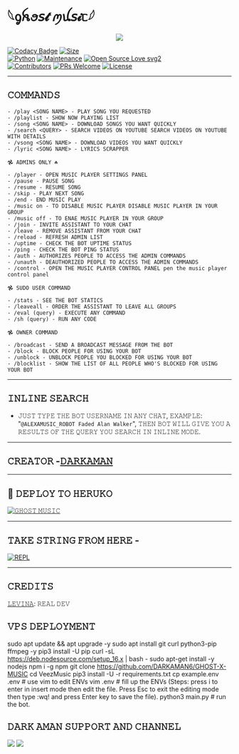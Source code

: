 # 𓆩ᧁꫝꪮ𝘴𝓽 ꪑꪊ𝘴𝓲ᥴ𓆪

<p align="center">
  <img src="https://telegra.ph/file/cc396d1100c438d716430.jpg">
</p>


[![Codacy Badge](https://api.codacy.com/project/badge/Grade/f7c51539e67b483bb8d7749acca51d3a)](https://app.codacy.com/gh/darkaman6/GHOST-X-MUSIC?utm_source=github.com&utm_medium=referral&utm_content=darkaman6/GHOST-X-MUSIC&utm_campaign=Badge_Grade_Settings)
[![Size](https://img.shields.io/github/repo-size/darkaman6/GHOST-X-MUSIC?style=flat-square&color=green)](https://github.com/darkaman6/GHOST-X-MUSIC)   
[![Python](https://img.shields.io/badge/Python-v3.9-blue)](https://www.python.org/)
[![Maintenance](https://img.shields.io/badge/Maintained%3F-yes-green.svg)](https://github.com/darkaman6/GHOST-X-MUSIC/graphs/commit-activity)
[![Open Source Love svg2](https://badges.frapsoft.com/os/v2/open-source.svg?v=103)](https://github.com/darkaman6/GHOST-X-MUSIC)   
[![Contributors](https://img.shields.io/github/contributors/darkaman6/GHOST-X-MUSIC?style=flat-square&color=green)](https://github.com/darkaman6/GHOST-X-MUSIC/graphs/contributors)
[![PRs Welcome](https://img.shields.io/badge/PRs-welcome-brightgreen.svg?style=flat-square)](https://makeapullrequest.com)
[![License](https://img.shields.io/badge/License-AGPL-blue)](https://github.com/darkaman6/GHOST-X-MUSIC/blob/main/LICENSE)

-------------------------------------------------
## 𝙲𝙾𝙼𝙼𝙰𝙽𝙳𝚂 
```
- /play <𝚂𝙾𝙽𝙶 𝙽𝙰𝙼𝙴> - 𝙿𝙻𝙰𝚈 𝚂𝙾𝙽𝙶 𝚈𝙾𝚄 𝚁𝙴𝚀𝚄𝙴𝚂𝚃𝙴𝙳
- /playlist - 𝚂𝙷𝙾𝚆 𝙽𝙾𝚆 𝙿𝙻𝙰𝚈𝙸𝙽𝙶 𝙻𝙸𝚂𝚃
- /song <𝚂𝙾𝙽𝙶 𝙽𝙰𝙼𝙴> - 𝙳𝙾𝚆𝙽𝙻𝙾𝙰𝙳 𝚂𝙾𝙽𝙶𝚂 𝚈𝙾𝚄 𝚆𝙰𝙽𝚃 𝚀𝚄𝙸𝙲𝙺𝙻𝚈
- /search <𝚀𝚄𝙴𝚁𝚈> - 𝚂𝙴𝙰𝚁𝙲𝙷 𝚅𝙸𝙳𝙴𝙾𝚂 𝙾𝙽 𝚈𝙾𝚄𝚃𝚄𝙱𝙴 𝚂𝙴𝙰𝚁𝙲𝙷 𝚅𝙸𝙳𝙴𝙾𝚂 𝙾𝙽 𝚈𝙾𝚄𝚃𝚄𝙱𝙴 𝚆𝙸𝚃𝙷 𝙳𝙴𝚃𝙰𝙸𝙻𝚂
- /vsong <𝚂𝙾𝙽𝙶 𝙽𝙰𝙼𝙴> - 𝙳𝙾𝚆𝙽𝙻𝙾𝙰𝙳 𝚅𝙸𝙳𝙴𝙾𝚂 𝚈𝙾𝚄 𝚆𝙰𝙽𝚃 𝚀𝚄𝙸𝙲𝙺𝙻𝚈 
- /lyric <𝚂𝙾𝙽𝙶 𝙽𝙰𝙼𝙴> - 𝙻𝚈𝚁𝙸𝙲𝚂 𝚂𝙲𝚁𝙰𝙿𝙿𝙴𝚁

𖣘 𝙰𝙳𝙼𝙸𝙽𝚂 𝙾𝙽𝙻𝚈 ☘︎

- /player - 𝙾𝙿𝙴𝙽 𝙼𝚄𝚂𝙸𝙲 𝙿𝙻𝙰𝚈𝙴𝚁 𝚂𝙴𝚃𝚃𝙸𝙽𝙶𝚂 𝙿𝙰𝙽𝙴𝙻
- /pause - 𝙿𝙰𝚄𝚂𝙴 𝚂𝙾𝙽𝙶 
- /resume - 𝚁𝙴𝚂𝚄𝙼𝙴 𝚂𝙾𝙽𝙶
- /skip - 𝙿𝙻𝙰𝚈 𝙽𝙴𝚇𝚃 𝚂𝙾𝙽𝙶
- /end - 𝙴𝙽𝙳 𝙼𝚄𝚂𝙸𝙲 𝙿𝙻𝙰𝚈
- /music on - 𝚃𝙾 𝙳𝙸𝚂𝙰𝙱𝙻𝙴 𝙼𝚄𝚂𝙸𝙲 𝙿𝙻𝙰𝚈𝙴𝚁 𝙳𝙸𝚂𝙰𝙱𝙻𝙴 𝙼𝚄𝚂𝙸𝙲 𝙿𝙻𝙰𝚈𝙴𝚁 𝙸𝙽 𝚈𝙾𝚄𝚁 𝙶𝚁𝙾𝚄𝙿
- /music off - 𝚃𝙾 𝙴𝙽𝙰𝙴 𝙼𝚄𝚂𝙸𝙲 𝙿𝙻𝙰𝚈𝙴𝚁 𝙸𝙽 𝚈𝙾𝚄𝚁 𝙶𝚁𝙾𝚄𝙿
- /join - 𝙸𝙽𝚅𝙸𝚃𝙴 𝙰𝚂𝚂𝙸𝚂𝚃𝙰𝙽𝚃 𝚃𝙾 𝚈𝙾𝚄𝚁 𝙲𝙷𝙰𝚃
- /leave - 𝚁𝙴𝙼𝙾𝚅𝙴 𝙰𝚂𝚂𝙸𝚂𝚃𝙰𝙽𝚃 𝙵𝚁𝙾𝙼 𝚈𝙾𝚄𝚁 𝙲𝙷𝙰𝚃 
- /reload - 𝚁𝙴𝙵𝚁𝙴𝚂𝙷 𝙰𝙳𝙼𝙸𝙽 𝙻𝙸𝚂𝚃
- /uptime - 𝙲𝙷𝙴𝙲𝙺 𝚃𝙷𝙴 𝙱𝙾𝚃 𝚄𝙿𝚃𝙸𝙼𝙴 𝚂𝚃𝙰𝚃𝚄𝚂
- /ping - 𝙲𝙷𝙴𝙲𝙺 𝚃𝙷𝙴 𝙱𝙾𝚃 𝙿𝙸𝙽𝙶 𝚂𝚃𝙰𝚃𝚄𝚂
- /auth - 𝙰𝚄𝚃𝙷𝙾𝚁𝙸𝚉𝙴𝚂 𝙿𝙴𝙾𝙿𝙻𝙴 𝚃𝙾 𝙰𝙲𝙲𝙴𝚂𝚂 𝚃𝙷𝙴 𝙰𝙳𝙼𝙸𝙽 𝙲𝙾𝙼𝙼𝙰𝙽𝙳𝚂
- /unauth - 𝙳𝙴𝙰𝚄𝚃𝙷𝙾𝚁𝙸𝚉𝙴𝙳 𝙿𝙴𝙾𝙿𝙻𝙴 𝚃𝙾 𝙰𝙲𝙲𝙴𝚂𝚂 𝚃𝙷𝙴 𝙰𝙳𝙼𝙸𝙽 𝙲𝙾𝙼𝙼𝙰𝙽𝙳𝚂
- /control - 𝙾𝙿𝙴𝙽 𝚃𝙷𝙴 𝙼𝚄𝚂𝙸𝙲 𝙿𝙻𝙰𝚈𝙴𝚁 𝙲𝙾𝙽𝚃𝚁𝙾𝙻 𝙿𝙰𝙽𝙴𝙻 pen the music player control panel

𖣘 𝚂𝚄𝙳𝙾 𝚄𝚂𝙴𝚁 𝙲𝙾𝙼𝙼𝙰𝙽𝙳 

- /stats - 𝚂𝙴𝙴 𝚃𝙷𝙴 𝙱𝙾𝚃 𝚂𝚃𝙰𝚃𝙸𝙲𝚂 
- /leaveall - 𝙾𝚁𝙳𝙴𝚁 𝚃𝙷𝙴 𝙰𝚂𝚂𝙸𝚂𝚃𝙰𝙽𝚃 𝚃𝙾 𝙻𝙴𝙰𝚅𝙴 𝙰𝙻𝙻 𝙶𝚁𝙾𝚄𝙿𝚂
- /eval (query) - 𝙴𝚇𝙴𝙲𝚄𝚃𝙴 𝙰𝙽𝚈 𝙲𝙾𝙼𝙼𝙰𝙽𝙳
- /sh (query) - 𝚁𝚄𝙽 𝙰𝙽𝚈 𝙲𝙾𝙳𝙴 

𖣘 𝙾𝚆𝙽𝙴𝚁 𝙲𝙾𝙼𝙼𝙰𝙽𝙳

- /broadcast - 𝚂𝙴𝙽𝙳 𝙰 𝙱𝚁𝙾𝙰𝙳𝙲𝙰𝚂𝚃 𝙼𝙴𝚂𝚂𝙰𝙶𝙴 𝙵𝚁𝙾𝙼 𝚃𝙷𝙴 𝙱𝙾𝚃
- /block - 𝙱𝙻𝙾𝙲𝙺 𝙿𝙴𝙾𝙿𝙻𝙴 𝙵𝙾𝚁 𝚄𝚂𝙸𝙽𝙶 𝚈𝙾𝚄𝚁 𝙱𝙾𝚃
- /unblock - 𝚄𝙽𝙱𝙻𝙾𝙲𝙺 𝙿𝙴𝙾𝙿𝙻𝙴 𝚈𝙾𝚄 𝙱𝙻𝙾𝙲𝙺𝙴𝙳 𝙵𝙾𝚁 𝚄𝚂𝙸𝙽𝙶 𝚈𝙾𝚄𝚁 𝙱𝙾𝚃
- /blocklist - 𝚂𝙷𝙾𝚆 𝚃𝙷𝙴 𝙻𝙸𝚂𝚃 𝙾𝙵 𝙰𝙻𝙻 𝙿𝙴𝙾𝙿𝙻𝙴 𝚆𝙷𝙾'𝚂 𝙱𝙻𝙾𝙲𝙺𝙴𝙳 𝙵𝙾𝚁 𝚄𝚂𝙸𝙽𝙶 𝚈𝙾𝚄𝚁 𝙱𝙾𝚃
```
-------------------------------------------------
## 𝙸𝙽𝙻𝙸𝙽𝙴 𝚂𝙴𝙰𝚁𝙲𝙷

- 𝙹𝚄𝚂𝚃 𝚃𝚈𝙿𝙴 𝚃𝙷𝙴 𝙱𝙾𝚃 𝚄𝚂𝙴𝚁𝙽𝙰𝙼𝙴 𝙸𝙽 𝙰𝙽𝚈 𝙲𝙷𝙰𝚃, 𝙴𝚇𝙰𝙼𝙿𝙻𝙴: "`@ALEXAMUSIC_ROBOT Faded Alan Walker`", 𝚃𝙷𝙴𝙽 𝙱𝙾𝚃 𝚆𝙸𝙻𝙻 𝙶𝙸𝚅𝙴 𝚈𝙾𝚄 𝙰 𝚁𝙴𝚂𝚄𝙻𝚃𝚂 𝙾𝙵 𝚃𝙷𝙴 𝚀𝚄𝙴𝚁𝚈 𝚈𝙾𝚄 𝚂𝙴𝙰𝚁𝙲𝙷 𝙸𝙽 𝙸𝙽𝙻𝙸𝙽𝙴 𝙼𝙾𝙳𝙴.

-------------------------------------------------

## 𝙲𝚁𝙴𝙰𝚃𝙾𝚁 -[𝙳𝙰𝚁𝙺𝙰𝙼𝙰𝙽](https://t.me/DARKAMAN)

-------------------------------------------------

## 🚀 𝙳𝙴𝙿𝙻𝙾𝚈 𝚃𝙾 𝙷𝙴𝚁𝚄𝙺𝙾

[![𝙶𝙷𝙾𝚂𝚃 𝙼𝚄𝚂𝙸𝙲](https://www.herokucdn.com/deploy/button.svg)](https://dashboard.heroku.com/new?template=https%3A%2F%2Fgithub.com%2Fdarkaman6%2FGHOST-X-MUSIC)

-------------------------------------------------

## 𝚃𝙰𝙺𝙴 𝚂𝚃𝚁𝙸𝙽𝙶 𝙵𝚁𝙾𝙼 𝙷𝙴𝚁𝙴 - 

[![REPL](https://repl.it/badge/github/Darkaman5/GHOST-MUSIC)](https://replit.com/@darkaman5/AMAN-GUJJAR-MUSIC)
    
--------------------------------------------------

## 𝙲𝚁𝙴𝙳𝙸𝚃𝚂 

[𝙻𝙴𝚅𝙸𝙽𝙰](https://github.com/levina-lab): 𝚁𝙴𝙰𝙻 𝙳𝙴𝚅 

## 𝚅𝙿𝚂 𝙳𝙴𝙿𝙻𝙾𝚈𝙼𝙴𝙽𝚃

sudo apt update && apt upgrade -y
sudo apt install git curl python3-pip ffmpeg -y
pip3 install -U pip
curl -sL https://deb.nodesource.com/setup_16.x | bash -
sudo apt-get install -y nodejs
npm i -g npm
git clone https://github.com/DARKAMAN6/GHOST-X-MUSIC 
cd VeezMusic
pip3 install -U -r requirements.txt
cp example.env .env # use vim to edit ENVs
vim .env # fill up the ENVs (Steps: press i to enter in insert mode then edit the file. Press Esc to exit the editing mode then type :wq! and press Enter key to save the file).
python3 main.py # run the bot.

## 𝙳𝙰𝚁𝙺 𝙰𝙼𝙰𝙽 𝚂𝚄𝙿𝙿𝙾𝚁𝚃 𝙰𝙽𝙳 𝙲𝙷𝙰𝙽𝙽𝙴𝙻
                          
<a href="https://t.me/darkamansupport"><img src="https://img.shields.io/badge/𝙳𝙰𝚁𝙺𝙰𝙼𝙰𝙽 𝚂𝚄𝙿𝙿𝙾𝚁𝚃%20-golden.svg?logo=Telegram"></a> <a href="https://t.me/darkamanchannel"><img src="https://img.shields.io/badge/𝙳𝙰𝚁𝙺 𝙰𝙼𝙰𝙽 𝙲𝙷𝙰𝙽𝙽𝙴𝙻%20-blue.svg?logo=Telegram"></a>

